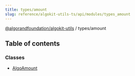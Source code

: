 ```yaml
---
title: types/amount
slug: reference/algokit-utils-ts/api/modules/types_amount
---
```

[@algorandfoundation/algokit-utils](/reference/algokit-utils-ts/api/overview) / types/amount



## Table of contents

### Classes

- [AlgoAmount](/reference/algokit-utils-ts/api/classes/types_amountalgoamount/)